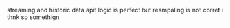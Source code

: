 streaming and historic data apit logic is perfect but resmpaling is not corret i thnk so somethign
<!DOCTYPE HTML>
<html>
    <head>
        <title>TradingView Advanced Charts with Replay API</title>
    </head>
    <body style="margin:0px;">
        <div id="tv_chart_container"></div>
        <script type="text/javascript" src="charting_library_cloned_data/charting_library/charting_library.js"></script>
        <script type="module">
            const simulatedData = [
                { time: 1725594300000, open: 25093.7, high: 25120.4, low: 25088.4, close: 25113.95, volume: 0 },
                { time: 1725594305000, open: 25120.65, high: 25131.65, low: 25118.15, close: 25126.1, volume: 0 },
                { time: 1725594310000, open: 25121.85, high: 25121.85, low: 25114.2, close: 25117.85, volume: 0 },
                { time: 1725594315000, open: 25115.6, high: 25118.2, low: 25111.25, close: 25114.4, volume: 0 },
                { time: 1725594320000, open: 25117.6, high: 25117.6, low: 25108.75, close: 25108.75, volume: 0 },
                { time: 1725594325000, open: 25108.5, high: 25122.85, low: 25108.25, close: 25122.85, volume: 0 },
                { time: 1725594330000, open: 25121.4, high: 25125.3, low: 25118.0, close: 25118.0, volume: 0 },
                { time: 1725594335000, open: 25118.2, high: 25118.65, low: 25116.7, close: 25118.35, volume: 0 }
            ];

            const dataArrays = {
                '5S': [],
                '1': [],
                '3': [],
                '5': [],
                '15': [],
                '30': [],
                '60': [],
                '120': [],
                '240': [],
                '1D': [],
                '1W': [],
                '1M': []
            };

            function streamData(data, interval = 5000) {
                let index = 0;
                return {
                    next() {
                        return new Promise((resolve) => {
                            if (index < data.length) {
                                setTimeout(() => {
                                    resolve({ value: data[index++], done: false });
                                }, interval);
                            } else {
                                resolve({ done: true });
                            }
                        });
                    },
                    [Symbol.asyncIterator]() {
                        return this;
                    }
                };
            }

            function aggregateData(data, timeframe) {
                const aggregated = [];
                let currentBucket = null;
                const timeframeMs = getTimeframeMs(timeframe);

                for (let row of data) {
                    const bucketTime = Math.floor(row.time / timeframeMs) * timeframeMs;

                    if (!currentBucket || currentBucket.time !== bucketTime) {
                        if (currentBucket) {
                            aggregated.push(currentBucket);
                        }
                        currentBucket = {
                            time: bucketTime,
                            open: row.open,
                            high: row.high,
                            low: row.low,
                            close: row.close,
                            volume: row.volume
                        };
                    } else {
                        currentBucket.high = Math.max(currentBucket.high, row.high);
                        currentBucket.low = Math.min(currentBucket.low, row.low);
                        currentBucket.close = row.close;
                        currentBucket.volume += row.volume;
                    }
                }

                if (currentBucket) {
                    aggregated.push(currentBucket);
                }

                return aggregated;
            }

            function getTimeframeMs(timeframe) {
                const unit = timeframe.slice(-1);
                const value = parseInt(timeframe);
                switch (unit) {
                    case 'S': return value * 1000;
                    case 'D': return value * 24 * 60 * 60 * 1000;
                    case 'W': return value * 7 * 24 * 60 * 60 * 1000;
                    case 'M': return value * 30 * 24 * 60 * 60 * 1000;
                    default: return value * 60 * 1000; // Assume minutes if no unit specified
                }
            }

            function resampleData(data, timeframe) {
                const resampledData = [];
                let currentBar = null;
                const timeframeMs = getTimeframeMs(timeframe);

                for (const row of data) {
                    const barTime = Math.floor(row.time / timeframeMs) * timeframeMs;

                    if (!currentBar || currentBar.time !== barTime) {
                        if (currentBar) {
                            resampledData.push(currentBar);
                        }
                        currentBar = {
                            time: barTime,
                            open: row.open,
                            high: row.high,
                            low: row.low,
                            close: row.close,
                            volume: row.volume
                        };
                    } else {
                        currentBar.high = Math.max(currentBar.high, row.high);
                        currentBar.low = Math.min(currentBar.low, row.low);
                        currentBar.close = row.close;
                        currentBar.volume += row.volume;
                    }
                }

                if (currentBar) {
                    resampledData.push(currentBar);
                }

                return resampledData;
            }

            async function startStreaming() {
                const dataStream = streamData(simulatedData, 1000);
                for await (const newData of dataStream) {
                    console.log("New data received:", new Date(newData.time), newData);

                    // Update 5S array directly
                    dataArrays['5S'].push(newData);

                    // Resample and update other timeframe arrays
                    for (let timeframe in dataArrays) {
                        if (timeframe !== '5S') {
                            const resampledData = resampleData([newData], timeframe); 
                            dataArrays[timeframe].push(...resampledData); 
                        }
                    }

                    notifySubscribers(newData);
                }
                console.log("Streaming completed");
            }

            startStreaming();

            const subscribers = new Map();

            function notifySubscribers(newData) {
                for (let [subscriberUID, handler] of subscribers) {
                    const { resolution } = handler;

                    if (resolution === '5S') {
                        handler.callback(newData);
                    } else {
                        const resampledData = resampleData([newData], resolution);
                        if (resampledData.length > 0) { 
                            handler.callback(resampledData[0]); 
                        }
                    }
                }
            }

            const configurationData = {
                supported_resolutions: ["5S", "1", "3", "5", "15", "30", "60", "120", "240", "1D", "1W", "1M"],
                exchanges: [{
                    value: 'Kraken',
                    name: 'Kraken',
                    desc: 'Kraken bitcoin exchange',
                }],
                symbols_types: [{
                    name: 'crypto',
                    value: 'crypto',
                }],
            };

            const Datafeed = {
                onReady: (callback) => {
                    console.log('[onReady]: Method call');
                    setTimeout(() => callback(configurationData));
                },

                searchSymbols: (userInput, exchange, symbolType, onResultReadyCallback) => {
                    console.log('[searchSymbols]: Method call');
                    onResultReadyCallback([]);
                },

                resolveSymbol: (symbolName, onSymbolResolvedCallback, onResolveErrorCallback) => {
                    console.log('[resolveSymbol]: Method call', symbolName);
                    const symbolInfo = {
                        name: symbolName,
                        description: symbolName,
                        type: 'crypto',
                        session: '24x7',
                        timezone: 'Etc/UTC',
                        minmov: 1,
                        pricescale: 100,
                        has_intraday: true,
                        has_seconds: true,
                        intraday_multipliers: ['1', '60'],
                        seconds_multipliers: ["5"],
                        supported_resolutions: configurationData.supported_resolutions,
                        volume_precision: 2,
                        data_status: 'streaming',
                    };
                    onSymbolResolvedCallback(symbolInfo);
                },

                getBars: (symbolInfo, resolution, periodParams, onHistoryCallback, onErrorCallback) => {
                    const { from, to, firstDataRequest } = periodParams;
                    console.log('[getBars]: Method call', symbolInfo, resolution, new Date(from * 1000), new Date(to * 1000));

                    if (firstDataRequest) { 
                        const bars = dataArrays[resolution];
                        console.log(`[getBars]: returned entire ${resolution} array (${bars.length} bar(s))`, bars);
                        onHistoryCallback(bars, { noData: bars.length === 0 });
                    } else {
                        const bars = dataArrays[resolution].filter(bar => {
                            const barTime = bar.time / 1000;
                            return barTime >= from && barTime < to;
                        });
                        console.log(`[getBars]: returned ${bars.length} bar(s)`, bars);
                        onHistoryCallback(bars, { noData: bars.length === 0 });
                    }
                },

                subscribeBars: (symbolInfo, resolution, onRealtimeCallback, subscriberUID, onResetCacheNeededCallback) => {
                    console.log('[subscribeBars]: Method call with subscriberUID:', subscriberUID);
                    subscribers.set(subscriberUID, { symbolInfo, resolution, callback: onRealtimeCallback });
                },

                unsubscribeBars: (subscriberUID) => {
                    console.log('[unsubscribeBars]: Method call with subscriberUID:', subscriberUID);
                    subscribers.delete(subscriberUID);
                },
            };

            window.tvWidget = new TradingView.widget({
                symbol: 'Kraken:BTC/USD',
                interval: '5S',
                fullscreen: true,
                container: 'tv_chart_container',
                datafeed: Datafeed,
                enabled_features: ["dont_show_boolean_study_arguments", "seconds_resolution"],
                library_path: '../charting_library_cloned_data/charting_library/',
                time_frames: [
                    { text: "1m", resolution: "1", description: "1 Minute", title: "1m" },
                    { text: "3m", resolution: "3", description: "3 Minutes", title: "3m" },
                    { text: "5m", resolution: "5", description: "5 Minutes", title: "5m" },
                    { text: "15m", resolution: "15", description: "15 Minutes", title: "15m" },
                    { text: "30m", resolution: "30", description: "30 Minutes", title: "30m" },
                    { text: "1h", resolution: "60", description: "1 Hour", title: "1h" },
                    { text: "2h", resolution: "120", description: "2 Hours", title: "2h" },
                    { text: "4h", resolution: "240", description: "4 Hours", title: "4h" },
                    { text: "1D", resolution: "1D", description: "1 Day", title: "1D" },
                    { text: "1W", resolution: "1W", description: "1 Week", title: "1W" },
                    { text: "1M", resolution: "1M", description: "1 Month", title: "1M" },
                ],
                overrides: {
                    "mainSeriesProperties.candleStyle.upColor": "#26a69a",
                    "mainSeriesProperties.candleStyle.downColor": "#ef5350",
                    "mainSeriesProperties.candleStyle.drawWick": true,
                    "mainSeriesProperties.candleStyle.drawBorder": true,
                    "mainSeriesProperties.candleStyle.borderColor": "#378658",
                    "mainSeriesProperties.candleStyle.borderUpColor": "#26a69a",
                    "mainSeriesProperties.candleStyle.borderDownColor": "#ef5350",
                    "mainSeriesProperties.candleStyle.wickUpColor": "#26a69a",
                    "mainSeriesProperties.candleStyle.wickDownColor": "#ef5350",
                },
            });
        </script>
    </body>
</html>